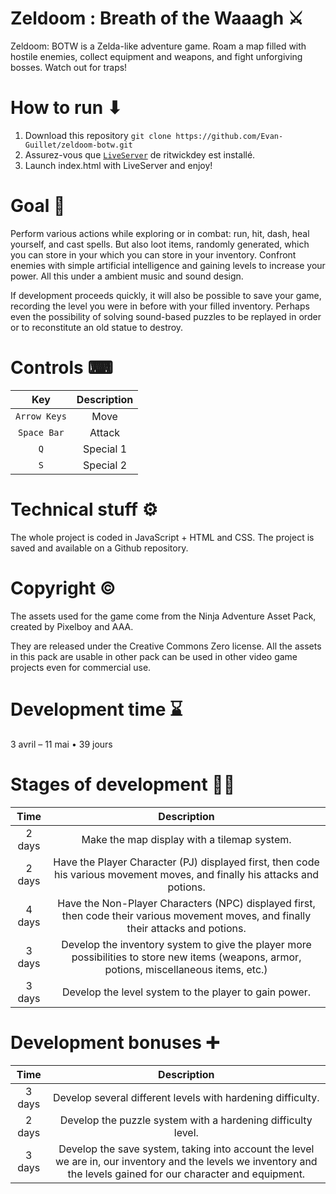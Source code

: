 # Zeldoom : Breath of the Waaagh ⚔
Zeldoom: BOTW is a Zelda-like adventure game. Roam a map filled with hostile enemies, collect equipment and weapons, and fight unforgiving bosses. Watch out for traps!



# How to run ⬇
1. Download this repository `git clone https://github.com/Evan-Guillet/zeldoom-botw.git`
2. Assurez-vous que [`LiveServer`](https://github.com/ritwickdey/vscode-live-server) de ritwickdey est installé. 
3. Launch index.html with LiveServer and enjoy!



# Goal 🎯
Perform various actions while exploring or in combat: run, hit, dash, heal yourself, and cast spells. But also loot items, randomly generated, which you can store in your which you can store in your inventory. Confront enemies with simple artificial intelligence and gaining levels to increase your power. All this under a ambient music and sound design.

If development proceeds quickly, it will also be possible to save your game, recording the level you were in before with your filled inventory. Perhaps even the possibility of solving sound-based puzzles to be replayed in order or to reconstitute an old statue to destroy.



# Controls ⌨
| Key | Description |
| :---: | :---: |
| `Arrow Keys` | Move |
| `Space Bar` | Attack |
| `Q` | Special 1 |
| `S` | Special 2 |



# Technical stuff ⚙️
The whole project is coded in JavaScript + HTML and CSS. The project is saved and available on a Github repository.



# Copyright ©️
The assets used for the game come from the Ninja Adventure Asset Pack, created by Pixelboy and AAA.

They are released under the Creative Commons Zero license. All the assets in this pack are usable in other pack can be used in other video game projects even for commercial use.



# Development time ⌛
3 avril – 11 mai • 39 jours



# Stages of development 👨‍💻

| Time | Description |
| :---: | :---: |
| 2 days | Make the map display with a tilemap system. |
| 2 days | Have the Player Character (PJ) displayed first, then code his various movement moves, and finally his attacks and potions. |
| 4 days | Have the Non-Player Characters (NPC) displayed first, then code their various movement moves, and finally their attacks and potions. |
| 3 days | Develop the inventory system to give the player more possibilities to store new items (weapons, armor, potions, miscellaneous items, etc.) |
| 3 days | Develop the level system to the player to gain power. |

# Development bonuses ➕

| Time | Description |
| :---: | :---: |
| 3 days | Develop several different levels with hardening difficulty. |
| 2 days | Develop the puzzle system with a hardening difficulty level. |
| 3 days | Develop the save system, taking into account the level we are in, our inventory and the levels we inventory and the levels gained for our character and equipment. |